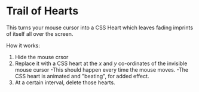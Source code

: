 # Trail of Hearts
This turns your mouse cursor into a CSS Heart which leaves fading imprints of itself all over the screen.

How it works:
1. Hide the mouse crsor
2. Replace it with a CSS heart at the *x* and *y* co-ordinates of the invisible mouse cursor
-This should happen every time the mouse moves.
-The CSS heart is animated and "beating", for added effect.
3. At a certain interval, delete those hearts.
